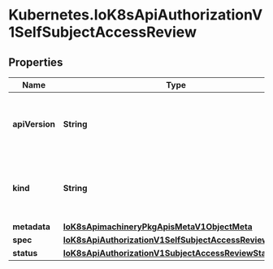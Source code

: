 # Kubernetes.IoK8sApiAuthorizationV1SelfSubjectAccessReview

## Properties

Name | Type | Description | Notes
------------ | ------------- | ------------- | -------------
**apiVersion** | **String** | APIVersion defines the versioned schema of this representation of an object. Servers should convert recognized schemas to the latest internal value, and may reject unrecognized values. More info: https://git.k8s.io/community/contributors/devel/sig-architecture/api-conventions.md#resources | [optional] 
**kind** | **String** | Kind is a string value representing the REST resource this object represents. Servers may infer this from the endpoint the client submits requests to. Cannot be updated. In CamelCase. More info: https://git.k8s.io/community/contributors/devel/sig-architecture/api-conventions.md#types-kinds | [optional] 
**metadata** | [**IoK8sApimachineryPkgApisMetaV1ObjectMeta**](IoK8sApimachineryPkgApisMetaV1ObjectMeta.md) |  | [optional] 
**spec** | [**IoK8sApiAuthorizationV1SelfSubjectAccessReviewSpec**](IoK8sApiAuthorizationV1SelfSubjectAccessReviewSpec.md) |  | 
**status** | [**IoK8sApiAuthorizationV1SubjectAccessReviewStatus**](IoK8sApiAuthorizationV1SubjectAccessReviewStatus.md) |  | [optional] 


